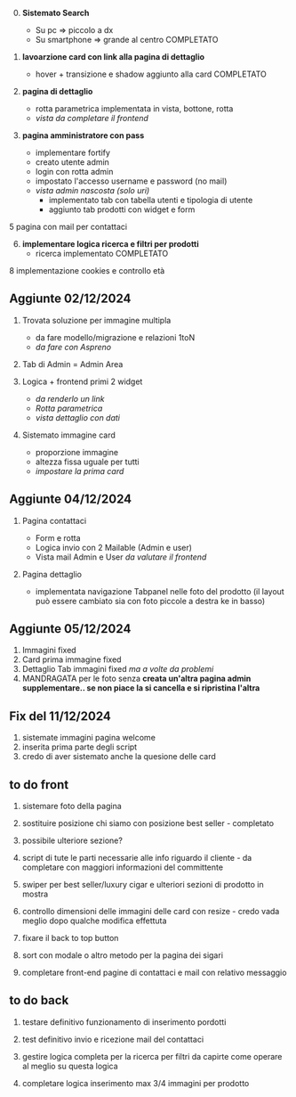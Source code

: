 0. **Sistemato Search**
    - Su pc => piccolo a dx
    - Su smartphone => grande al centro
    COMPLETATO

1. **lavoarzione card con link alla pagina di dettaglio** 
    - hover + transizione e shadow aggiunto alla card
    COMPLETATO

2. **pagina di dettaglio**
    - rotta parametrica implementata in vista, bottone, rotta
    - *vista da completare il frontend*

3. **pagina amministratore con pass**
    - implementare fortify
    - creato utente admin
    - login con rotta admin
    - impostato l'accesso username e password (no mail)
    - *vista admin nascosta (solo uri)*
        - implementato tab con tabella utenti e tipologia di utente
        - aggiunto tab prodotti con widget e form 

5 pagina con mail per contattaci

6. **implementare logica ricerca e filtri per prodotti**
    - ricerca implementato
COMPLETATO

8 implementazione cookies e controllo età 


## Aggiunte 02/12/2024 #############################################################################

1. Trovata soluzione per immagine multipla
    - da fare modello/migrazione e relazioni 1toN
    - *da fare con Aspreno*

2. Tab di Admin = Admin Area

3. Logica + frontend primi 2 widget
    - *da renderlo un link*
    - *Rotta parametrica*
    - *vista dettaglio con dati*

4. Sistemato immagine card
    - proporzione immagine
    - altezza fissa uguale per tutti
    - *impostare la prima card*

## Aggiunte 04/12/2024 #############################################################################
1. Pagina contattaci 
    - Form e rotta
    - Logica invio con 2 Mailable (Admin e user)
    - Vista mail Admin e User *da valutare il frontend*

2. Pagina dettaglio
    - implementata navigazione Tabpanel nelle foto del prodotto (il layout può essere cambiato sia con foto piccole a destra ke in basso)

## Aggiunte 05/12/2024 #############################################################################
1. Immagini fixed
2. Card prima immagine fixed
3. Dettaglio Tab immagini fixed *ma a volte da problemi*
4. MANDRAGATA per le foto senza
**creata un'altra pagina admin supplementare.. se non piace la si cancella e si ripristina l'altra**


## Fix del 11/12/2024 ##############################################################################
1. sistemate immagini pagina welcome 
2. inserita prima parte degli script 
3. credo di aver sistemato anche la quesione delle card 



## to do front #########################################################################

1. sistemare foto della pagina

2. sostituire posizione chi siamo con posizione best seller - completato

3. possibile ulteriore sezione?

4. script di tute le parti necessarie alle info riguardo il cliente - da completare con maggiori informazioni del committente

5. swiper per best seller/luxury cigar e ulteriori sezioni di prodotto in mostra

6. controllo dimensioni delle immagini delle card con resize - credo vada meglio dopo qualche modifica effettuta

7. fixare il back to top button

8. sort con modale o altro metodo per la pagina dei sigari

9. completare front-end pagine di contattaci e mail con relativo messaggio

## to do back ############################################################################

1. testare definitivo funzionamento di inserimento pordotti

2. test definitivo invio e ricezione mail del contattaci

3. gestire logica completa per la ricerca per filtri da capirte come operare al meglio su questa logica

4. completare logica inserimento max 3/4 immagini per prodotto 